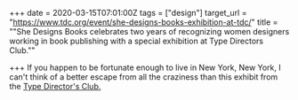 +++
date = 2020-03-15T07:01:00Z
tags = ["design"]
target_url = "https://www.tdc.org/event/she-designs-books-exhibition-at-tdc/"
title = "\"She Designs Books celebrates two years of recognizing women designers working in book publishing with a special exhibition at Type Directors Club.\""

+++
If you happen to be fortunate enough to live in New York, New York, I can't think of a better escape from all the craziness than this exhibit from the [Type Director's Club.](https://www.tdc.org "Type Director's Club")